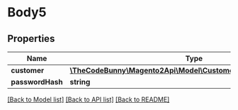 # Body5

## Properties
Name | Type | Description | Notes
------------ | ------------- | ------------- | -------------
**customer** | [**\TheCodeBunny\Magento2Api\Model\CustomerDataCustomerInterface**](CustomerDataCustomerInterface.md) |  | 
**passwordHash** | **string** |  | [optional] 

[[Back to Model list]](../README.md#documentation-for-models) [[Back to API list]](../README.md#documentation-for-api-endpoints) [[Back to README]](../README.md)


